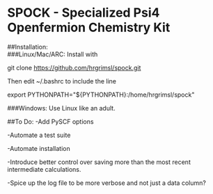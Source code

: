 # SPOCK - Specialized Psi4 Openfermion Chemistry Kit
##Installation:  
###Linux/Mac/ARC:
Install with

git clone https://github.com/hrgrimsl/spock.git

Then edit ~/.bashrc to include the line

export PYTHONPATH="${PYTHONPATH}:/home/hrgrimsl/spock"

###Windows:
Use Linux like an adult.



##To Do:
-Add PySCF options

-Automate a test suite

-Automate installation

-Introduce better control over saving more than the most recent intermediate calculations.

-Spice up the log file to be more verbose and not just a data column?
